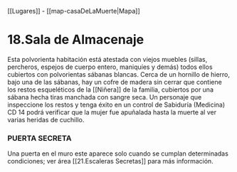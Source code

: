 [[Lugares]]  -  [[map-casaDeLaMuerte|Mapa]]

# 18.Sala de Almacenaje

Esta polvorienta habitación está atestada con viejos muebles (sillas, percheros, espejos de cuerpo entero, maniquíes y demás) todos ellos cubiertos con polvorientas sábanas blancas. Cerca de un hornillo de hierro, bajo una de las sábanas, hay un cofre de madera sin cerrar que contiene los restos esqueléticos de la [[Niñera]] de la familia, cubiertos por una sábana hecha tiras manchada con sangre seca. Un personaje que inspeccione los restos y tenga éxito en un control de Sabiduría (Medicina) CD 14 podrá verificar que la mujer fue apuñalada hasta la muerte al ver varias heridas de cuchillo. 

### PUERTA SECRETA 
Una puerta en el muro este aparece solo cuando se cumplan determinadas condiciones; ver área [[21.Escaleras Secretas]] para más información.